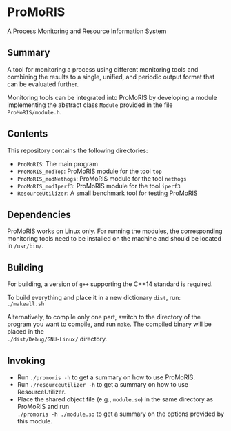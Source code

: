 # ProMoRIS
A Process Monitoring and Resource Information System

## Summary
A tool for monitoring a process using different monitoring tools and combining the results to a single, unified,
and periodic output format that can be evaluated further.

Monitoring tools can be integrated into ProMoRIS by developing a module implementing the abstract class `Module` provided
in the file `ProMoRIS/module.h`.

## Contents
This repository contains the following directories:
- `ProMoRIS`: The main program
- `ProMoRIS_modTop`: ProMoRIS module for the tool `top`
- `ProMoRIS_modNethogs`: ProMoRIS module for the tool `nethogs`
- `ProMoRIS_modIperf3`: ProMoRIS module for the tool `iperf3`
- `ResourceUtilizer`: A small benchmark tool for testing ProMoRIS

## Dependencies
ProMoRIS works on Linux only. For running the modules, the corresponding monitoring tools need to be installed on the machine
and should be located in `/usr/bin/`.

## Building
For building, a version of `g++` supporting the C++14 standard is required.

To build everything and place it in a new dictionary `dist`, run:  
`./makeall.sh`

Alternatively, to compile only one part, switch to the directory of the program you want to compile, and run `make`. The compiled binary will be placed in the  
`./dist/Debug/GNU-Linux/` directory.

## Invoking
- Run `./promoris -h` to get a summary on how to use ProMoRIS.
- Run `./resourceutilizer -h` to get a summary on how to use ResourceUtilizer.
- Place the shared object file (e.g., `module.so`) in the same directory as ProMoRIS and run  
`./promoris -h ./module.so` to get a summary on the options provided by this module.
